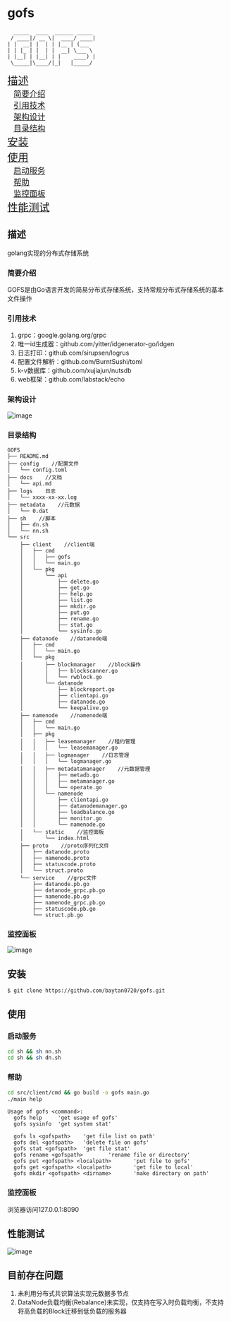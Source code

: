 # gofs
```
  _____  ____  ______ _____    
 / ____|/ __ \|  ____/ ____|   
| |  __| |  | | |__ | (___     
| | |_ | |  | |  __| \___ \    
| |__| | |__| | |    ____) |   
 \_____|\____/|_|   |_____/    
```
[<font size=5>描述</font>](#描述)   
&emsp;[<font size=4>简要介绍</font>](#简要介绍)   
&emsp;[<font size=4>引用技术</font>](#引用技术)   
&emsp;[<font size=4>架构设计</font>](#架构设计)   
&emsp;[<font size=4>目录结构</font>](#目录结构)   
[<font size=5>安装</font>](#安装)   
[<font size=5>使用</font>](#使用)   
&emsp;[<font size=4>启动服务</font>](#启动服务)   
&emsp;[<font size=4>帮助</font>](#帮助)   
&emsp;[<font size=4>监控面板</font>](#监控面板)   
[<font size=5>性能测试</font>](#性能测试)

## 描述   
golang实现的分布式存储系统   
### 简要介绍
GOFS是由Go语言开发的简易分布式存储系统，支持常规分布式存储系统的基本文件操作   
### 引用技术
1. grpc：google.golang.org/grpc   
2. 唯一id生成器：github.com/yitter/idgenerator-go/idgen   
3. 日志打印：github.com/sirupsen/logrus   
4. 配置文件解析：github.com/BurntSushi/toml   
5. k-v数据库：github.com/xujiajun/nutsdb   
6. web框架：github.com/labstack/echo   
### 架构设计
![image](./docs/construct.png)
### 目录结构
```
GOFS
├── README.md
├── config    //配置文件
│   └── config.toml
├── docs    //文档
│   └── api.md
├── logs    日志
│   └── xxxx-xx-xx.log
├── metadata    //元数据
│   └── 0.dat
├── sh    //脚本
│   ├── dn.sh
│   └── nn.sh
└── src
    ├── client    //client端
    │   ├── cmd
    │   │   ├── gofs
    │   │   └── main.go
    │   └── pkg
    │       └── api
    │           ├── delete.go
    │           ├── get.go
    │           ├── help.go
    │           ├── list.go
    │           ├── mkdir.go
    │           ├── put.go
    │           ├── rename.go
    │           ├── stat.go
    │           └── sysinfo.go
    ├── datanode    //datanode端
    │   ├── cmd
    │   │   └── main.go
    │   └── pkg
    │       ├── blockmanager    //block操作
    │       │   ├── blockscanner.go
    │       │   └── rwblock.go
    │       └── datanode
    │           ├── blockreport.go
    │           ├── clientapi.go
    │           ├── datanode.go
    │           └── keepalive.go
    ├── namenode    //namenode端
    │   ├── cmd
    │   │   └── main.go
    │   ├── pkg
    │   │   ├── leasemanager    //租约管理
    │   │   │   └── leasemanager.go
    │   │   ├── logmanager    //日志管理
    │   │   │   └── logmanager.go
    │   │   ├── metadatamanager    //元数据管理
    │   │   │   ├── metadb.go
    │   │   │   ├── metamanager.go
    │   │   │   └── operate.go
    │   │   └── namenode
    │   │       ├── clientapi.go
    │   │       ├── datanodemanager.go
    │   │       ├── loadbalance.go
    │   │       ├── monitor.go
    │   │       └── namenode.go
    │   └── static    //监控面板
    │       └── index.html
    ├── proto    //proto序列化文件
    │   ├── datanode.proto
    │   ├── namenode.proto
    │   ├── statuscode.proto
    │   └── struct.proto
    └── service    //grpc文件
        ├── datanode.pb.go
        ├── datanode_grpc.pb.go
        ├── namenode.pb.go
        ├── namenode_grpc.pb.go
        ├── statuscode.pb.go
        └── struct.pb.go
```
### 监控面板
![image](./docs/monitor.png)
## 安装
```bash
$ git clone https://github.com/baytan0720/gofs.git
```
## 使用
### 启动服务
```Bash
cd sh && sh nn.sh
cd sh && sh dn.sh
```
### 帮助
```Bash
cd src/client/cmd && go build -o gofs main.go
./main help
```
```
Usage of gofs <command>:
  gofs help     'get usage of gofs'
  gofs sysinfo  'get system stat'

  gofs ls <gofspath>    'get file list on path'
  gofs del <gofspath>   'delete file on gofs'
  gofs stat <gofspath>  'get file stat'
  gofs rename <gofspath>        'rename file or directory'
  gofs put <gofspath> <localpath>       'put file to gofs'
  gofs get <gofspath> <localpath>       'get file to local'
  gofs mkdir <gofspath> <dirname>       'make directory on path'
```
### 监控面板
浏览器访问127.0.0.1:8090
## 性能测试
![image](./docs/test.png)
## 目前存在问题
1. 未利用分布式共识算法实现元数据多节点   
2. DataNode负载均衡(Rebalance)未实现，仅支持在写入时负载均衡，不支持将高负载的Block迁移到低负载的服务器   